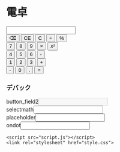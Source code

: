 # 電卓
<html>
  <body>
    <input type="number" id="input_field" class="field" >
    <br>
    <button type="button" onclick="char_delete(0)" class="button_math" >⌫</button>
    <button type="button" onclick="char_delete(1)" class="button_math" >CE</button>
    <button type="button" onclick="char_delete(2)" class="button_math" >C</button>
    <button type="button" onclick="math('/')" class="button_math" >÷</button>
    <button type="button" onclick="math('%')" class="button_math" >%</button>
  <br>
    <button type="button" onclick="input(7)" class="button" >7</button>
    <button type="button" onclick="input(8)" class="button" >8</button>
    <button type="button" onclick="input(9)" class="button" >9</button>
    <button type="button" onclick="math('*')" class="button_math" >×</button>
    <button type="button" onclick="math('**')" class="button_math" >𝑥²</button>
  <br>
    <button type="button" onclick="input(4)" class="button" >4</button>
    <button type="button" onclick="input(5)" class="button" >5</button>
    <button type="button" onclick="input(6)" class="button" >6</button>
    <button type="button" onclick="math('-')" class="button_math" >-</button>
  <br>
    <button type="button" onclick="input(1)" class="button" >1</button>
    <button type="button" onclick="input(2)" class="button" >2</button>
    <button type="button" onclick="input(3)" class="button" >3</button>
    <button type="button" onclick="math('+')" class="button_math" >+</button>
  <br>
    <button type="button" onclick="minus()" class="button" >-</button>
    <button type="button" onclick="input(0)" class="button" >0</button>
    <button type="button" onclick="inputdot(ondot)" class="button" >.</button>
    <button type="button" onclick="math('=')" class="blue" >=</button>
    <br>
    <!--デバック-->
    <h3>デバック</h3>
    button_field2<input type="number" id="input_field2" disabled>
    <br>
    selectmath<input type="text" id="sld">
    <br>
    placeholder<input type="text" id="pld">
    <br>
    ondot<input type="text" id="dod">
    
    <script src="script.js"></script>
    <link rel="stylesheet" href="style.css">
  </body>
<html>
  
